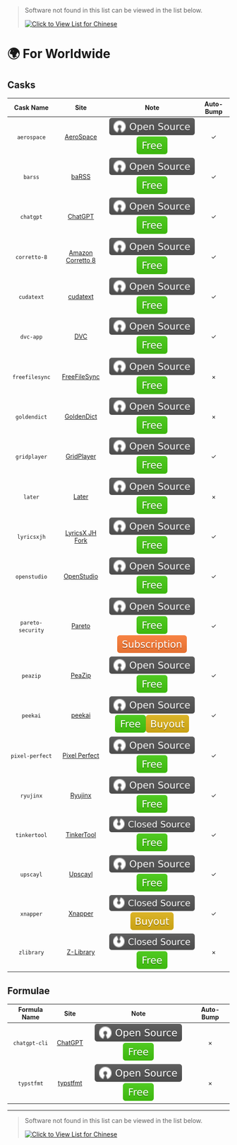 > Software not found in this list can be viewed in the list below.
>
> [![Click to View List for Chinese](https://img.shields.io/badge/List_for_Chinese-red?logo=homebrew&label=Click%20to%20view)](https://github.com/Brewforge/homebrew-chinese/blob/main/%E5%88%97%E8%A1%A8.md)

# 🌍 For Worldwide

## Casks

|     Cask Name     |                                Site                                |                          Note                          | Auto-Bump |
| :---------------: | :----------------------------------------------------------------: | :----------------------------------------------------: | :-------: |
|    `aerospace`    |       [AeroSpace](https://github.com/nikitabobko/AeroSpace)        |          ![a](assets/a.svg)![1](assets/1.svg)          |    ✓     |
|      `barss`      |             [baRSS](https://relikd.de/projects/barss)              |          ![a](assets/a.svg)![1](assets/1.svg)          |    ✓     |
|     `chatgpt`     |            [ChatGPT](https://github.com/lencx/ChatGPT)             |          ![a](assets/a.svg)![1](assets/1.svg)          |    ✓     |
|   `corretto-8`    |    [Amazon Corretto 8](https://github.com/corretto/corretto-8)     |          ![a](assets/a.svg)![1](assets/1.svg)          |    ✓     |
|    `cudatext`     |               [cudatext](https://cudatext.github.io)               |          ![a](assets/a.svg)![1](assets/1.svg)          |    ✓     |
|     `dvc-app`     |                       [DVC](https://dvc.org)                       |          ![a](assets/a.svg)![1](assets/1.svg)          |    ✓     |
|  `freefilesync`   |              [FreeFileSync](https://freefilesync.org)              |          ![a](assets/a.svg)![1](assets/1.svg)          |     ×     |
|   `goldendict`    |     [GoldenDict](https://github.com/xiaoyifang/goldendict-ng)      |          ![a](assets/a.svg)![1](assets/1.svg)          |     ×     |
|   `gridplayer`    |        [GridPlayer](https://github.com/vzhd1701/gridplayer)        |          ![a](assets/a.svg)![1](assets/1.svg)          |    ✓     |
|      `later`      |                   [Later](https://getlater.app)                    |          ![a](assets/a.svg)![1](assets/1.svg)          |     ×     |
|    `lyricsxjh`    | [LyricsX JH Fork](https://github.com/JH-Application-Forks/LyricsX) |          ![a](assets/a.svg)![1](assets/1.svg)          |    ✓     |
|   `openstudio`    |          [OpenStudio](https://github.com/NREL/OpenStudio)          |          ![a](assets/a.svg)![1](assets/1.svg)          |    ✓     |
| `pareto-security` |                [Pareto](https://paretosecurity.com)                | ![a](assets/a.svg)![1](assets/1.svg)![3](assets/3.svg) |    ✓     |
|     `peazip`      |             [PeaZip](https://github.com/peazip/PeaZip)             |          ![a](assets/a.svg)![1](assets/1.svg)          |    ✓     |
|     `peekai`      |        [peekai](https://prateekkeshari.gumroad.com/l/peek)         | ![a](assets/a.svg)![1](assets/1.svg)![2](assets/2.svg) |    ✓     |
|  `pixel-perfect`  | [Pixel Perfect](https://github.com/cormiertyshawn895/PixelPerfect) |          ![a](assets/a.svg)![1](assets/1.svg)          |    ✓     |
|     `ryujinx`     |                   [Ryujinx](https://ryujinx.org)                   |          ![a](assets/a.svg)![1](assets/1.svg)          |    ✓     |
|   `tinkertool`    |     [TinkerTool](https://www.bresink.com/osx/TinkerTool.html)      |          ![b](assets/b.svg)![1](assets/1.svg)          |    ✓     |
|     `upscayl`     |                   [Upscayl](https://upscayl.org)                   |          ![a](assets/a.svg)![1](assets/1.svg)          |    ✓     |
|     `xnapper`     |                   [Xnapper](https://xnapper.com)                   |          ![b](assets/b.svg)![2](assets/2.svg)          |    ✓     |
|    `zlibrary`     |               [Z-Library](https://zlibrary-asia.se)                |          ![b](assets/b.svg)![1](assets/1.svg)          |     ×     |

## Formulae

| Formula Name  |                         Site                          |                 Note                 | Auto-Bump |
| :-----------: | :---------------------------------------------------: | :----------------------------------: | :-------: |
| `chatgpt-cli` |      [ChatGPT](https://github.com/j178/chatgpt)       | ![a](assets/a.svg)![1](assets/1.svg) |     ×     |
|  `typstfmt`   | [typstfmt](https://github.com/astrale-sharp/typstfmt) | ![a](assets/a.svg)![1](assets/1.svg) |     ×     |

- - -

> Software not found in this list can be viewed in the list below.
>
> [![Click to View List for Chinese](https://img.shields.io/badge/List_for_Chinese-red?logo=homebrew&label=Click%20to%20view)](https://github.com/Brewforge/homebrew-chinese/blob/main/%E5%88%97%E8%A1%A8.md)
